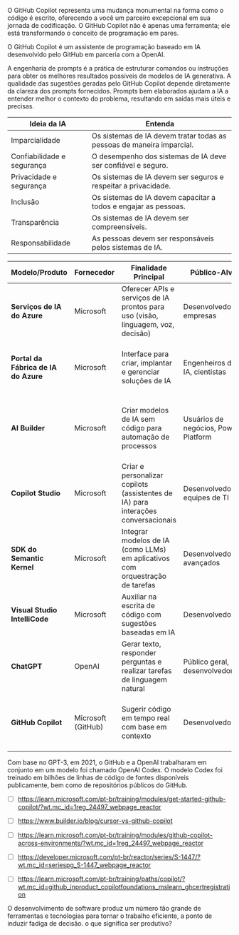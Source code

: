 O GitHub Copilot representa uma mudança monumental na forma como o código é escrito, oferecendo a você um parceiro excepcional em sua jornada de codificação.
O GitHub Copilot não é apenas uma ferramenta; ele está transformando o conceito de programação em pares.

O GitHub Copilot é um assistente de programação baseado em IA desenvolvido pelo GitHub em parceria com a OpenAI.

A engenharia de prompts é a prática de estruturar comandos ou instruções para obter os melhores resultados possíveis de modelos de IA generativa.
A qualidade das sugestões geradas pelo GitHub Copilot depende diretamente da clareza dos prompts fornecidos.
Prompts bem elaborados ajudam a IA a entender melhor o contexto do problema, resultando em saídas mais úteis e precisas.

| Ideia da IA                | Entenda                                                               |
| -------------------------- | --------------------------------------------------------------------- |
| Imparcialidade             | Os sistemas de IA devem tratar todas as pessoas de maneira imparcial. |
| Confiabilidade e segurança | O desempenho dos sistemas de IA deve ser confiável e seguro.          |
| Privacidade e segurança    | Os sistemas de IA devem ser seguros e respeitar a privacidade.        |
| Inclusão                   | Os sistemas de IA devem capacitar a todos e engajar as pessoas.       |
| Transparência              | Os sistemas de IA devem ser compreensíveis.                           |
| Responsabilidade           | As pessoas devem ser responsáveis pelos sistemas de IA.               |

| Modelo/Produto                       | Fornecedor         | Finalidade Principal                                                              | Público-Alvo                         | Principais Recursos                                                                | Integração                                 | Casos de Uso Comuns                                                          |
| ------------------------------------ | ------------------ | --------------------------------------------------------------------------------- | ------------------------------------ | ---------------------------------------------------------------------------------- | ------------------------------------------ | ---------------------------------------------------------------------------- |
| **Serviços de IA do Azure**          | Microsoft          | Oferecer APIs e serviços de IA prontos para uso (visão, linguagem, voz, decisão)  | Desenvolvedores, empresas            | APIs pré-treinadas, personalização, escalabilidade                                 | Azure, REST APIs, SDKs                     | Chatbots, análise de imagens, tradução automática, reconhecimento de fala    |
| **Portal da Fábrica de IA do Azure** | Microsoft          | Interface para criar, implantar e gerenciar soluções de IA                        | Engenheiros de IA, cientistas        | Modelos pré-construídos, pipelines de dados, monitoramento                         | Azure Machine Learning, Power BI           | Desenvolvimento de modelos personalizados, automação de fluxos de trabalho   |
| **AI Builder**                       | Microsoft          | Criar modelos de IA sem código para automação de processos                        | Usuários de negócios, Power Platform | Modelos pré-treinados (formulários, previsões), integração com Power Apps/Automate | Power Apps, Power Automate, Dynamics 365   | Extração de dados de documentos, automação de tarefas repetitivas            |
| **Copilot Studio**                   | Microsoft          | Criar e personalizar copilots (assistentes de IA) para interações conversacionais | Desenvolvedores, equipes de TI       | Interface low-code, conectores a dados externos, GPT-4 integrado                   | Microsoft 365, Teams, Power Platform       | Chatbots empresariais, suporte ao cliente automatizado                       |
| **SDK do Semantic Kernel**           | Microsoft          | Integrar modelos de IA (como LLMs) em aplicativos com orquestração de tarefas     | Desenvolvedores avançados            | Composição de habilidades, plugins, planejamento de tarefas                        | Azure OpenAI, ChatGPT, APIs personalizadas | Aplicativos com raciocínio contextual, automação complexa                    |
| **Visual Studio IntelliCode**        | Microsoft          | Auxiliar na escrita de código com sugestões baseadas em IA                        | Desenvolvedores                      | Autocompletar contextual, recomendações de padrões                                 | Visual Studio, VS Code                     | Aceleração de desenvolvimento, redução de erros                              |
| **ChatGPT**                          | OpenAI             | Gerar texto, responder perguntas e realizar tarefas de linguagem natural          | Público geral, desenvolvedores       | Conversação natural, suporte a múltiplos idiomas, customização via prompts         | API OpenAI, aplicativos personalizados     | Suporte virtual, criação de conteúdo, tutoriais interativos                  |
| **GitHub Copilot**                   | Microsoft (GitHub) | Sugerir código em tempo real com base em contexto                                 | Desenvolvedores                      | Autocompletar código, suporte a múltiplas linguagens, integração com editores      | VS Code, Visual Studio, JetBrains          | Aceleração de codificação, redução de bugs, aprendizado de novas tecnologias |

Com base no  GPT-3, em 2021, o GitHub e a OpenAI trabalharam em conjunto em um modelo foi chamado OpenAI Codex. O modelo Codex foi treinado em bilhões de  linhas de código de fontes disponíveis publicamente, bem como de repositórios públicos do GitHub.



- [ ] https://learn.microsoft.com/pt-br/training/modules/get-started-github-copilot/?wt.mc_id=1reg_24497_webpage_reactor

- [ ] https://www.builder.io/blog/cursor-vs-github-copilot

- [ ] https://learn.microsoft.com/pt-br/training/modules/github-copilot-across-environments/?wt.mc_id=1reg_24497_webpage_reactor

- [ ] https://developer.microsoft.com/pt-br/reactor/series/S-1447/?wt.mc_id=seriespg_S-1447_webpage_reactor

- [ ] https://learn.microsoft.com/pt-br/training/paths/copilot/?wt.mc_id=github_inproduct_copilotfoundations_mslearn_ghcertregistration

O desenvolvimento de software produz um número tão grande de ferramentas e tecnologias para tornar o trabalho eficiente, a ponto de induzir fadiga de decisão.
o que significa ser produtivo?
